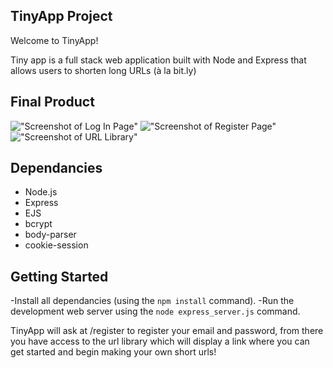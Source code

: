 ## TinyApp Project

Welcome to TinyApp!

Tiny app is a full stack web application built with Node and Express that allows users to shorten long URLs (à la bit.ly)

## Final Product

!["Screenshot of Log In Page"](https://github.com/WhtMage/tinyURL/blob/master/docs/log-in-page.png?raw=true)
!["Screenshot of Register Page"](https://github.com/WhtMage/tinyURL/blob/master/docs/regsiter-page.png?raw=true)
!["Screenshot of URL Library"](https://github.com/WhtMage/tinyURL/blob/master/docs/urls-library.png?raw=true)


## Dependancies

- Node.js
- Express
- EJS
- bcrypt
- body-parser
- cookie-session

## Getting Started

-Install all dependancies (using the `npm install` command).
-Run the development web server using the `node express_server.js` command.

TinyApp will ask at /register to register your email and password, from there you have access to the url library which will display a link where you can get started and begin making your own short urls!
